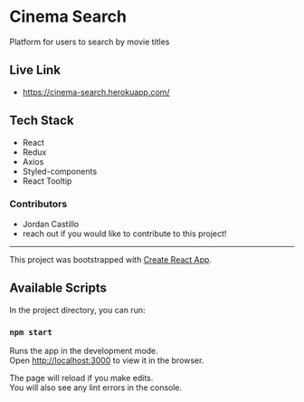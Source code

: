 # Cinema Search 
Platform for users to search by movie titles 

## Live Link
- https://cinema-search.herokuapp.com/

## Tech Stack 
- React
- Redux 
- Axios 
- Styled-components
- React Tooltip 

### Contributors 
- Jordan Castillo 
- reach out if you would like to contribute to this project!

----

This project was bootstrapped with [Create React App](https://github.com/facebook/create-react-app).

## Available Scripts

In the project directory, you can run:

### `npm start`

Runs the app in the development mode.<br />
Open [http://localhost:3000](http://localhost:3000) to view it in the browser.

The page will reload if you make edits.<br />
You will also see any lint errors in the console.
